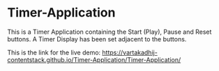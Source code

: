 # Timer-Application

This is a Timer Application containing the Start (Play), Pause and Reset buttons. 
A Timer Display has been set adjacent to the buttons.

This is the link for the live demo: https://vartakadhij-contentstack.github.io/Timer-Application/Timer-Application/
